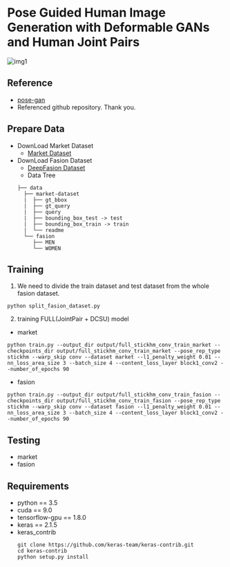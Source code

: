 # Pose Guided Human Image Generation with Deformable GANs and Human Joint Pairs

![img1](https://user-images.githubusercontent.com/58557243/71240437-783d6e80-234c-11ea-9ad6-d635b40e554a.PNG)

## Reference
- [pose-gan](https://github.com/AliaksandrSiarohin/pose-gan)
- Referenced github repository. Thank you.

## Prepare Data
- DownLoad Market Dataset
  - [Market Dataset](https://drive.google.com/file/d/0B8-rUzbwVRk0c054eEozWG9COHM/view)
- DownLoad Fasion Dataset
  - [DeepFasion Dataset](http://mmlab.ie.cuhk.edu.hk/projects/DeepFashion/InShopRetrieval.html)
  - Data Tree
  ```
  ├── data
    ├── market-dataset
    |  ├── gt_bbox
    |  ├── gt_query
    |  ├── query
    |  ├── bounding_box_test -> test
    |  ├── bounding_box_train -> train  
    |  └── readme
    └── fasion
       ├── MEN
       └── WOMEN
  ```

## Training
1. We need to divide the train dataset and test dataset from the whole fasion dataset.
```
python split_fasion_dataset.py
```
2. training FULL(JointPair + DCSU) model
  - market
```
python train.py --output_dir output/full_stickhm_conv_train_market --checkpoints_dir output/full_stickhm_conv_train_market --pose_rep_type stickhm --warp_skip conv --dataset market --l1_penalty_weight 0.01 --nn_loss_area_size 3 --batch_size 4 --content_loss_layer block1_conv2 --number_of_epochs 90
```
  - fasion
  ```
  python train.py --output_dir output/full_stickhm_conv_train_fasion --checkpoints_dir output/full_stickhm_conv_train_fasion --pose_rep_type stickhm --warp_skip conv --dataset fasion --l1_penalty_weight 0.01 --nn_loss_area_size 3 --batch_size 4 --content_loss_layer block1_conv2 --number_of_epochs 90
  ```

## Testing
 - market
 - fasion

## Requirements
- python == 3.5
- cuda == 9.0
- tensorflow-gpu == 1.8.0
- keras == 2.1.5
- keras_contrib
  ```
  git clone https://github.com/keras-team/keras-contrib.git
  cd keras-contrib
  python setup.py install
  ```

